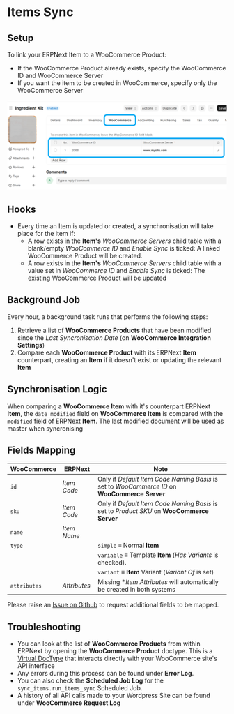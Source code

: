 # Items Sync

## Setup

To link your ERPNext Item to a WooCommerce Product:
- If the WooCommerce Product already exists, specify the WooCommerce ID and WooCommerce Server
- If you want the item to be created in WooCommerce, specify only the WooCommerce Server

![Linking an item](../images/item-link.png)

## Hooks

- Every time an Item is updated or created, a synchronisation will take place for the item if:
  -  A row exists in the **Item's** *WooCommerce Servers* child table with a blank/empty *WooCommerce ID* and *Enable Sync* is ticked: A linked WooCommerce Product will be created.
  -  A row exists in the **Item's** *WooCommerce Servers* child table with a value set in *WooCommerce ID* and *Enable Sync* is ticked: The existing WooCommerce Product will be updated

## Background Job

Every hour, a background task runs that performs the following steps:
1. Retrieve a list of **WooCommerce Products** that have been modified since the *Last Syncronisation Date* (on **WooCommerce Integration Settings**) 
2. Compare each **WooCommerce Product** with its ERPNext **Item** counterpart, creating an **Item** if it doesn't exist or updating the relevant **Item**

## Synchronisation Logic
When comparing a **WooCommerce Item** with it's counterpart ERPNext **Item**, the `date_modified` field on **WooCommerce Item** is compared with the `modified` field of ERPNext **Item**. The last modified document will be used as master when syncronising

## Fields Mapping

| WooCommerce  | ERPNext      | Note                                                                                          |
| ------------ | ------------ | --------------------------------------------------------------------------------------------- |
| `id`         | *Item Code*  | Only if *Default Item Code Naming Basis* is set to *WooCommerce ID* on **WooCommerce Server** |
| `sku`        | *Item Code*  | Only if *Default Item Code Naming Basis* is set to *Product SKU* on **WooCommerce Server**    |
| `name`       | *Item Name*  |                                                                                               |
| `type`       |              | `simple` ≡ Normal **Item**                                                                    |
|              |              | `variable` ≡ Template **Item** (*Has Variants* is checked).                                   |
|              |              | `variant` ≡ **Item** Variant (*Variant Of* is set)                                            |
| `attributes` | *Attributes* | Missing **Item Attributes* will automatically be created in both systems                      |

Please raise an [Issue on Github](https://github.com/dvdl16/woocommerce_fusion/issues) to request additional fields to be mapped.

## Troubleshooting
- You can look at the list of **WooCommerce Products** from within ERPNext by opening the **WooCommerce Product** doctype. This is a [Virtual DocType](https://frappeframework.com/docs/v15/user/en/basics/doctypes/virtual-doctype) that interacts directly with your WooCommerce site's API interface
- Any errors during this process can be found under **Error Log**.
- You can also check the **Scheduled Job Log** for the `sync_items.run_items_sync` Scheduled Job.
- A history of all API calls made to your Wordpress Site can be found under **WooCommerce Request Log**

